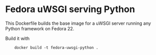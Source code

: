 # Fedora uWSGI serving Python

This Dockerfile builds the base image for a uWSGI server running any Python framework on Fedora 22.

Build it with

```
	docker build -t fedora-uwsgi-python .
```
